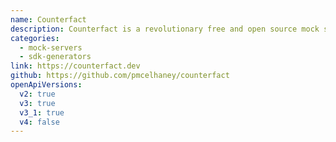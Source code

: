 ```yaml
---
name: Counterfact
description: Counterfact is a revolutionary free and open source mock server. If you have Node installed, all you have to do is run `npx counterfact@latest path-or-url-to-your-openapi-document`. Out of the box, you'll get a mock server that returns random data. With a TypeScript API that's optimized for mocking, you can add more realistic behavior. It supports mix and matching mocks with calls to the real API (sans CORS headaches). With hot reloading and a REPL, you can change things up on the fly.
categories:
  - mock-servers
  - sdk-generators
link: https://counterfact.dev
github: https://github.com/pmcelhaney/counterfact
openApiVersions:
  v2: true
  v3: true
  v3_1: true
  v4: false
---
```

